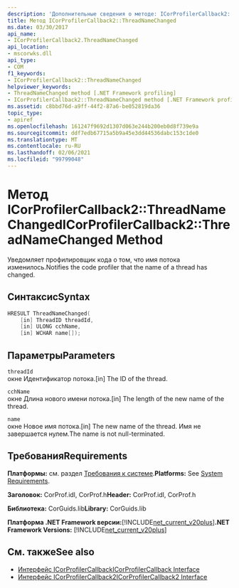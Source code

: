 ```yaml
---
description: 'Дополнительные сведения о методе: ICorProfilerCallback2:: ThreadNameChanged'
title: Метод ICorProfilerCallback2::ThreadNameChanged
ms.date: 03/30/2017
api_name:
- ICorProfilerCallback2.ThreadNameChanged
api_location:
- mscorwks.dll
api_type:
- COM
f1_keywords:
- ICorProfilerCallback2::ThreadNameChanged
helpviewer_keywords:
- ThreadNameChanged method [.NET Framework profiling]
- ICorProfilerCallback2::ThreadNameChanged method [.NET Framework profiling]
ms.assetid: c8bbd76d-a9ff-44f2-87a6-be052819da36
topic_type:
- apiref
ms.openlocfilehash: 161247f9692d1307d063e244b200eb0d8f739e9a
ms.sourcegitcommit: ddf7edb67715a5b9a45e3dd44536dabc153c1de0
ms.translationtype: MT
ms.contentlocale: ru-RU
ms.lasthandoff: 02/06/2021
ms.locfileid: "99799048"
---
```

# <a name="icorprofilercallback2threadnamechanged-method"></a><span data-ttu-id="6b004-103">Метод ICorProfilerCallback2::ThreadNameChanged</span><span class="sxs-lookup"><span data-stu-id="6b004-103">ICorProfilerCallback2::ThreadNameChanged Method</span></span>

<span data-ttu-id="6b004-104">Уведомляет профилировщик кода о том, что имя потока изменилось.</span><span class="sxs-lookup"><span data-stu-id="6b004-104">Notifies the code profiler that the name of a thread has changed.</span></span>  
  
## <a name="syntax"></a><span data-ttu-id="6b004-105">Синтаксис</span><span class="sxs-lookup"><span data-stu-id="6b004-105">Syntax</span></span>  
  
```cpp  
HRESULT ThreadNameChanged(  
    [in] ThreadID threadId,  
    [in] ULONG cchName,  
    [in] WCHAR name[]);  
```  
  
## <a name="parameters"></a><span data-ttu-id="6b004-106">Параметры</span><span class="sxs-lookup"><span data-stu-id="6b004-106">Parameters</span></span>  

 `threadId`  
 <span data-ttu-id="6b004-107">окне Идентификатор потока.</span><span class="sxs-lookup"><span data-stu-id="6b004-107">[in] The ID of the thread.</span></span>  
  
 `cchName`  
 <span data-ttu-id="6b004-108">окне Длина нового имени потока.</span><span class="sxs-lookup"><span data-stu-id="6b004-108">[in] The length of the new name of the thread.</span></span>  
  
 `name`  
 <span data-ttu-id="6b004-109">окне Новое имя потока.</span><span class="sxs-lookup"><span data-stu-id="6b004-109">[in] The new name of the thread.</span></span> <span data-ttu-id="6b004-110">Имя не завершается нулем.</span><span class="sxs-lookup"><span data-stu-id="6b004-110">The name is not null-terminated.</span></span>  
  
## <a name="requirements"></a><span data-ttu-id="6b004-111">Требования</span><span class="sxs-lookup"><span data-stu-id="6b004-111">Requirements</span></span>  

 <span data-ttu-id="6b004-112">**Платформы:** см. раздел [Требования к системе](../../get-started/system-requirements.md).</span><span class="sxs-lookup"><span data-stu-id="6b004-112">**Platforms:** See [System Requirements](../../get-started/system-requirements.md).</span></span>  
  
 <span data-ttu-id="6b004-113">**Заголовок:** CorProf.idl, CorProf.h</span><span class="sxs-lookup"><span data-stu-id="6b004-113">**Header:** CorProf.idl, CorProf.h</span></span>  
  
 <span data-ttu-id="6b004-114">**Библиотека:** CorGuids.lib</span><span class="sxs-lookup"><span data-stu-id="6b004-114">**Library:** CorGuids.lib</span></span>  
  
 <span data-ttu-id="6b004-115">**Платформа .NET Framework версии:**[!INCLUDE[net_current_v20plus](../../../../includes/net-current-v20plus-md.md)]</span><span class="sxs-lookup"><span data-stu-id="6b004-115">**.NET Framework Versions:** [!INCLUDE[net_current_v20plus](../../../../includes/net-current-v20plus-md.md)]</span></span>  
  
## <a name="see-also"></a><span data-ttu-id="6b004-116">См. также</span><span class="sxs-lookup"><span data-stu-id="6b004-116">See also</span></span>

- [<span data-ttu-id="6b004-117">Интерфейс ICorProfilerCallback</span><span class="sxs-lookup"><span data-stu-id="6b004-117">ICorProfilerCallback Interface</span></span>](icorprofilercallback-interface.md)
- [<span data-ttu-id="6b004-118">Интерфейс ICorProfilerCallback2</span><span class="sxs-lookup"><span data-stu-id="6b004-118">ICorProfilerCallback2 Interface</span></span>](icorprofilercallback2-interface.md)
